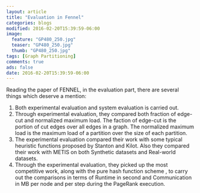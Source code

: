 ```yaml
---
layout: article
title: "Evaluation in Fennel"
categories: blogs
modified: 2016-02-20T15:39:59-06:00
image:
  feature: "GP480_250.jpg"
  teaser: "GP480_250.jpg"
  thumb: "GP480_250.jpg"
tags: [Graph Partitioning]
comments: true
ads: false
date: 2016-02-20T15:39:59-06:00
---
```


Reading the paper of FENNEL, in the evaluation part, there are several things which deserve a mention:

1. Both experimental evaluation and system evaluation is carried out.
2. Through experimental evaluation, they compared both fraction of edge-cut and normalized maximum load. The faction of edge-cut is the portion of cut edges over all edges in a graph. The normalized maximum load is the maximum load of a partition over the size of each partition.
3. The experimental evaluation compared their work with some typical heuristic functions proposed by Stanton and Kilot. Also they compared their work with METIS on both Synthetic datasets and Real-world datasets.
4. Through the experimental evaluation, they picked up the most competitive work, along with the pure hash function scheme , to carry out the comparisons in terms of Runtime in second and Communication in MB per node and per step during the PageRank execution.

